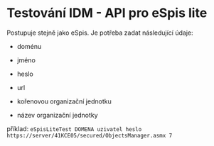 ﻿# Testování IDM - API pro eSpis lite

Postupuje stejně jako eSpis.
Je potřeba zadat následující údaje:

* doménu
* jméno
* heslo
* url
* kořenovou organizační jednotku

* název organizační jednotky

příklad: `eSpisLiteTest DOMENA uzivatel heslo https://server/41KCE05/secured/ObjectsManager.asmx 7`